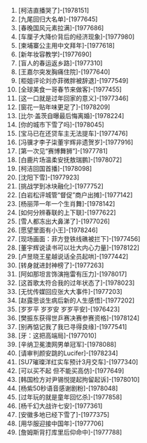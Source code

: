 
1. [柯洁直播哭了]-[1978151]
1. [九尾回归大名单]-[1977645]
1. [春晚国风元素拉满]-[1977686]
1. [车厘子大降价背后的经济现象]-[1977980]
1. [柬埔寨公主用中文拜年]-[1977618]
1. [新年妆容教学]-[1977690]
1. [盲人的春运返乡路]-[1977310]
1. [王嘉尔突发胸痛住院]-[1977640]
1. [柜姐评论刘亦菲微胖被辞退]-[1977549]
1. [全球美食一哥春节来做客]-[1977455]
1. [这一口就是过年回家的意义]-[1977346]
1. [窗花一贴年味更足了]-[1978209]
1. [比尔·盖茨自曝最后悔离婚]-[1978224]
1. [你的城市下雪了吗]-[1978045]
1. [宝马已在还贷车主无法提车]-[1977476]
1. [冯骥才李子柒董宇辉非遗贺岁]-[1977916]
1. [第一次见“赛博舞狮”]-[1977781]
1. [白鹿片场温柔安抚敖瑞鹏]-[1978072]
1. [柯洁回国首播]-[1978098]
1. [沈阳下雪]-[1977923]
1. [挑战学到冰块融化]-[1977752]
1. [白岩松评城管“督促”商户出摊]-[1977142]
1. [杨丽萍一年一个生肖舞]-[1978142]
1. [如何分辨春联的上下联]-[1977622]
1. [雪人都冻出大鼻涕了]-[1977026]
1. [愿望里面有小王]-[1978246]
1. [现场画面：菲方登铁线礁被拦下]-[1977456]
1. [董宇辉说读书可以壮大内心力量]-[1978122]
1. [卢昱晓王星越说话全员起哄]-[1977442]
1. [转身就进封神榜了]-[1977263]
1. [阿如那坦言饰演拖雷有压力]-[1978017]
1. [这首歌太符合我的过年状态了]-[1978023]
1. [无忧传媒回应张大大事件]-[1977203]
1. [赵露思谈生病后新的人生感悟]-[1977202]
1. [岁岁平 岁岁安 岁岁平安]-[1976423]
1. [樊振东获得世乒赛决赛参赛资格]-[1978124]
1. [别再惦记我了我已寻得良缘]-[1977541]
1. [牙：这把高端局]-[1977010]
1. [辛纳卫冕澳网男单冠军]-[1978088]
1. [请审判颜安跳的Lucifer]-[1978234]
1. [SU7璀璨洋红实车预计3月交车]-[1977340]
1. [可以买不起 但不能买高仿]-[1977649]
1. [韩国检方对尹锡悦提起拘留起诉]-[1978010]
1. [杨紫50秒语音感谢剧粉]-[1978048]
1. [过年玩的就是童年回忆杀]-[1977858]
1. [杨千幻大战许七安]-[1977361]
1. [安徽多地已经下雪了]-[1977375]
1. [用华服迎接中国年]-[1977706]
1. [詹姆斯背打库里后仰命中]-[1977788]